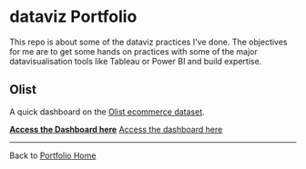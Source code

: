 # dataviz Portfolio

This repo is about some of the dataviz practices I've done. The objectives for me are to get some hands on practices with some of the major datavisualisation tools like Tableau or Power BI and build expertise.

## Olist ##

A quick dashboard on the [Olist ecommerce dataset](https://www.kaggle.com/datasets/olistbr/brazilian-ecommerce).

[**Access the Dashboard here**](https://public.tableau.com/shared/S3Z6NST3H?:display_count=n&:origin=viz_share_link)
<a href="https://public.tableau.com/shared/S3Z6NST3H?:display_count=n&:origin=viz_share_link" target="_blank">Access the dashboard here</a>

---
Back to [Portfolio Home](https://github.com/Cedric-Delanchy/data-analysis-portfolio)
